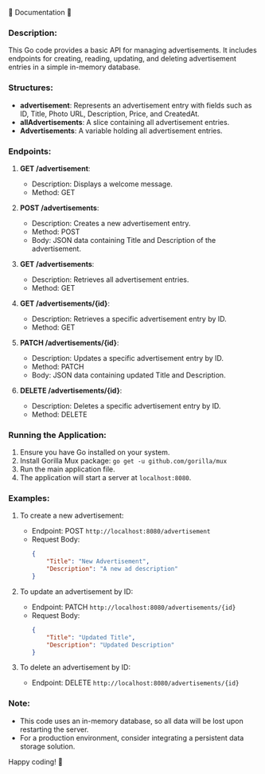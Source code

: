 📝 Documentation 📝

### Description:
This Go code provides a basic API for managing advertisements. It includes endpoints for creating, reading, updating, and deleting advertisement entries in a simple in-memory database.

### Structures:
- **advertisement**: Represents an advertisement entry with fields such as ID, Title, Photo URL, Description, Price, and CreatedAt.
- **allAdvertisements**: A slice containing all advertisement entries.
- **Advertisements**: A variable holding all advertisement entries.

### Endpoints:
1. **GET /advertisement**:
   - Description: Displays a welcome message.
   - Method: GET

2. **POST /advertisements**:
   - Description: Creates a new advertisement entry.
   - Method: POST
   - Body: JSON data containing Title and Description of the advertisement.

3. **GET /advertisements**:
   - Description: Retrieves all advertisement entries.
   - Method: GET

4. **GET /advertisements/{id}**:
   - Description: Retrieves a specific advertisement entry by ID.
   - Method: GET

5. **PATCH /advertisements/{id}**:
   - Description: Updates a specific advertisement entry by ID.
   - Method: PATCH
   - Body: JSON data containing updated Title and Description.

6. **DELETE /advertisements/{id}**:
   - Description: Deletes a specific advertisement entry by ID.
   - Method: DELETE

### Running the Application:
1. Ensure you have Go installed on your system.
2. Install Gorilla Mux package: `go get -u github.com/gorilla/mux`
3. Run the main application file.
4. The application will start a server at `localhost:8080`.

### Examples:
1. To create a new advertisement:
   - Endpoint: POST `http://localhost:8080/advertisement`
   - Request Body:
     ```json
     {
         "Title": "New Advertisement",
         "Description": "A new ad description"
     }
     ```

2. To update an advertisement by ID:
   - Endpoint: PATCH `http://localhost:8080/advertisements/{id}`
   - Request Body:
     ```json
     {
         "Title": "Updated Title",
         "Description": "Updated Description"
     }
     ```

3. To delete an advertisement by ID:
   - Endpoint: DELETE `http://localhost:8080/advertisements/{id}`

### Note:
- This code uses an in-memory database, so all data will be lost upon restarting the server.
- For a production environment, consider integrating a persistent data storage solution.

Happy coding! 🚀
